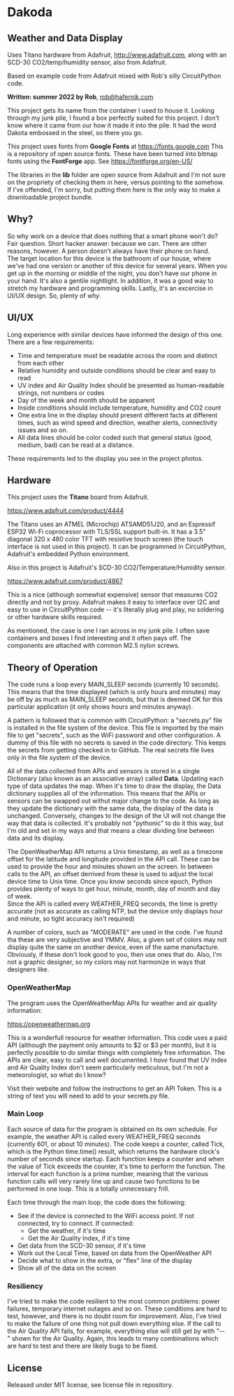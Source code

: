 
# Dakoda

## Weather and Data Display

Uses Titano hardware from Adafruit, http://www.adafruit.com,
along with an SCD-30 CO2/temp/humidity sensor, also from Adafruit.

Based on example code from Adafruit mixed with Rob's silly CircuitPython code.

**Written: summer 2022 by Rob**, rob@hafernik.com

This project gets its name from the container I used to house it.  Looking through my
junk pile, I found a box perfectly suited for this project.  I don't know where it 
came from our how it made it into the pile.  It had the word Dakota embossed in the 
steel, so there you go.

This project uses fonts from **Google Fonts** at https://fonts.google.com  This is a repository of open source fonts.  These have 
been turned into bitmap fonts using the **FontForge** app. See https://fontforge.org/en-US/

The libraries in the **lib** folder are open source from Adafruit and I'm not sure on the propriety 
of checking them in here, versus pointing to the somehow.  If I've offended, I'm sorry, but
putting them here is the only way to make a downloadable project bundle.

## Why?

So why work on a device that does nothing that a smart phone won't do?  Fair question.  Short hacker answer: 
because we can. There are other reasons, however. A person doesn't always have their phone on hand.  
The target location for this device is the bathroom of our house, where we've had one version or another 
of this device for several years.  When you get up in the morning or middle of the night, you don't have 
our phone in your hand.  It's also a gentile nightlight.  In addition, it was a good way to stretch my hardware and 
programming skills.  Lastly, it's an excercise in UI/UX design.  So, plenty of *why*.

## UI/UX

Long experience with similar devices have informed the design of this one.  There are a few requirements:

- Time and temperature must be readable across the room and distinct from each other
- Relative humidity and outside conditions should be clear and eaay to read
- UV index and Air Quality Index should be presented as human-readable strings, not numbers or codes
- Day of the week and month should be apparent
- Inside conditions should include temperature, humidity and CO2 count
- One extra line in the display should present different facts at different times, such as wind speed and direction,
weather alerts, connectivity issues and so on.
- All data lines should be color coded such that general status (good, medium, bad) can be read at a distance.

These requirements led to the display you see in the project photos.

## Hardware

This project uses the **Titano** board from Adafruit.  

https://www.adafruit.com/product/4444

The Titano uses an ATMEL (Microchip) ATSAMD51J20, and an 
Espressif ESP32 Wi-Fi coprocessor with TLS/SSL support built-in. It has a 3.5" diagonal 320 x 480 
color TFT with resistive touch screen (the touch interface is not used in this project).  It can be programmed
in CircuitPython, Adafruit's embedded Python environment.

Also in this project is Adafruit's SCD-30 CO2/Temperature/Humidity sensor.

https://www.adafruit.com/product/4867

This is a nice (although somewhat expensive) sensor that measures CO2 directly and not by proxy.  Adafruit
makes it easy to interface over I2C and easy to use in CircuitPython code -- it's literally plug and play, 
no soldering or other hardware skills required.

As mentioned, the case is one I ran across in my junk pile.  I often save containers and boxes I find
interesting and it often pays off.  The components are attached with common M2.5 nylon screws.

## Theory of Operation

The code runs a loop every MAIN_SLEEP seconds (currently 10 seconds).  This means that the time displayed
(which is only hours and minutes) may be off by as much as MAIN_SLEEP seconds, but that is deemed OK for 
this particular application (it only shows hours and minutes anyway).

A pattern is followed that is common with CircuitPython: a "secrets.py" file is installed in the 
file system of the device.  This file is imported by the main file to get "secrets", such as the
WiFi password and other configuration.  A dummy of this file with no secrets is saved in the code
directory. This keeps the secrets from getting checked in to GitHub.   The real secrets file lives
only in the file system of the device.

All of the data collected from APIs and sensors is stored in a single Dictionary (also known as an associative array) called
**Data**.  Updating each type of data updates the map.  When it's time to draw the display, the
Data dictionary supplies all of the information.  This means that the APIs or sensors can be
swapped out withut major change to the code.  As long as they update the dictionary with the
same data, the display of the data is unchanged.  Conversely, changes to the design of 
the UI will not change the way that data is collected.  It's probably not "pythonic" to 
do it this way, but I'm old and set in my ways and that means a clear dividing line between
data and its display.

The OpenWeatherMap API returns a Unix timestamp, as well as a timezone offset for the latitude and longitude
provided in the API call.  These can be used to provide the hour and minutes shown on the screen.  In between
calls to the API, an offset derrived from these is used to adjust the local device time to Unix time.  Once
you know seconds since epoch, Python provides plenty of ways to get hour, minute, month, day of month and day of week.  
Since the API is called every WEATHER_FREQ seconds, the time is pretty accurate (not as accurate as calling NTP, but 
the device only displays hour and minute, so tight accuracy isn't required)

A number of colors, such as "MODERATE" are used in the code.  I've found tha these are very subjective and YMMV.
Also, a given set of colors may not display quite the same on another device, even of the same manufacture.  
Obviously, if these don't look good to you, then use ones that do.  Also, I'm not a graphic designer, so my
colors may not harmonize in ways that designers like.

### OpenWeatherMap

The program uses the OpenWeatherMap APIs for weather and air quality information:

https://openweathermap.org

This is a wonderfull resource for weather information.  This code uses a paid API (although the payment only 
amounts to $2 or $3 per month), but it is perfectly possible to do similar things with completely free
information.  The APIs are clear, easy to call and well documented.  I *have* found that UV Index and 
Air Quality Index don't seem particularly meticulous, but I'm not a meteorologist, so what do I know?

Visit their website and follow the instructions to get an API Token.  This is a string of text you wlll 
need to add to your secrets.py file.

### Main Loop

Each source of data for the program is obtained on its own schedule.  For example, the weather API is
called every WEATHER_FREQ seconds (currently 601, or about 10 minutes).  The code keeps a counter, called 
Tick, which is the Python time.time() result, which returns the hardware clock's number of seconds
since startup.  Each function keeps a counter and when the value of Tick exceeds the counter, it's 
time to perform the function.  The interval for each function is a prime number, meaning that the 
various function calls will very rarely line up and cause two functions to be performed in one loop.
This is a totally unnecessary frill.

Each time through the main loop, the code does the following:

* See if the device is connected to the WiFi access point.  If not connected, try to connect. If connected:
	- Get the weather, if it's time
	- Get the Air Quality Index, if it's time
* Get data from the SCD-30 sensor, if it's time
* Work out the Local Time, based on data from the OpenWeather API
* Decide what to show in the extra, or "flex" line of the display
* Show all of the data on the screen

### Resiliency

I've tried to make the code resilient to the most common problems: power failures, temporary internet
outages and so on.  These conditions are hard to test, however, and there is no doubt room for improvement.
Also, I've tried to make the failure of one thing not pull down everything else.  If the call to the
Air Quality API fails, for example, everything else will still get by with "--" shown for the
Air Quality.  Again, this leads to many combinations which are hard to test and there are likely
bugs to be fixed.


## License

Released under MIT license, see license file in repository.


